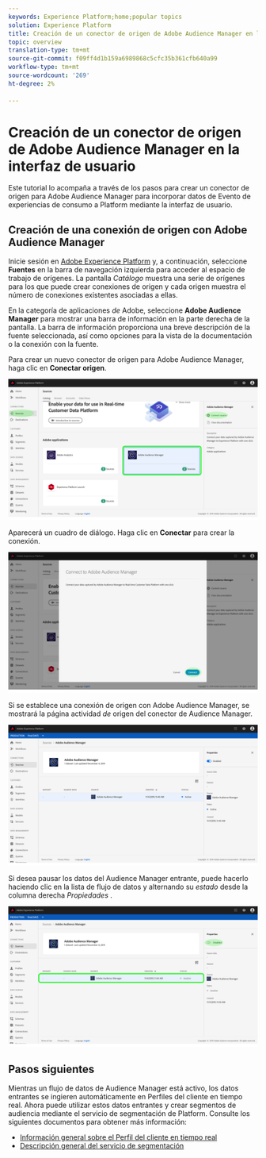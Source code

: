 ```yaml
---
keywords: Experience Platform;home;popular topics
solution: Experience Platform
title: Creación de un conector de origen de Adobe Audience Manager en la interfaz de usuario
topic: overview
translation-type: tm+mt
source-git-commit: f09ff4d1b159a6989868c5cfc35b361cfb640a99
workflow-type: tm+mt
source-wordcount: '269'
ht-degree: 2%

---
```



# Creación de un conector de origen de Adobe Audience Manager en la interfaz de usuario

Este tutorial lo acompaña a través de los pasos para crear un conector de origen para Adobe Audience Manager para incorporar datos de Evento de experiencias de consumo a Platform mediante la interfaz de usuario.

## Creación de una conexión de origen con Adobe Audience Manager

Inicie sesión en <a href="https://platform.adobe.com" target="_blank">Adobe Experience Platform</a> y, a continuación, seleccione **Fuentes** en la barra de navegación izquierda para acceder al espacio de trabajo de orígenes. La pantalla *Catálogo* muestra una serie de orígenes para los que puede crear conexiones de origen y cada origen muestra el número de conexiones existentes asociadas a ellas.

En la categoría de aplicaciones *de* Adobe, seleccione **Adobe Audience Manager** para mostrar una barra de información en la parte derecha de la pantalla. La barra de información proporciona una breve descripción de la fuente seleccionada, así como opciones para la vista de la documentación o la conexión con la fuente.

Para crear un nuevo conector de origen para Adobe Audience Manager, haga clic en **Conectar origen**.

![](../../../../images/tutorials/create/aam/aam_catalog.png)

Aparecerá un cuadro de diálogo. Haga clic en **Conectar** para crear la conexión.

![](../../../../images/tutorials/create/aam/aam_connect_full.png)

Si se establece una conexión de origen con Adobe Audience Manager, se mostrará la página actividad *de* origen del conector de Audience Manager.

![](../../../../images/tutorials/create/aam/aam_flow.png)

Si desea pausar los datos del Audience Manager entrante, puede hacerlo haciendo clic en la lista de flujo de datos y alternando su *estado* desde la columna derecha *Propiedades* .

![](../../../../images/tutorials/create/aam/aam_flow_disable.png)

## Pasos siguientes

Mientras un flujo de datos de Audience Manager está activo, los datos entrantes se ingieren automáticamente en Perfiles del cliente en tiempo real. Ahora puede utilizar estos datos entrantes y crear segmentos de audiencia mediante el servicio de segmentación de Platform. Consulte los siguientes documentos para obtener más información:

- [Información general sobre el Perfil del cliente en tiempo real](../../../../../profile/home.md)
- [Descripción general del servicio de segmentación](../../../../../segmentation/home.md)